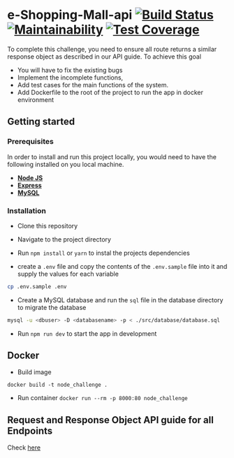 # e-Shopping-Mall-api [![Build Status](https://travis-ci.org/katunold/turing-api.svg?branch=ft-sign-up-168479110)](https://travis-ci.org/katunold/turing-api) [![Maintainability](https://api.codeclimate.com/v1/badges/736adb5529a297046571/maintainability)](https://codeclimate.com/github/katunold/turing-api/maintainability) [![Test Coverage](https://api.codeclimate.com/v1/badges/736adb5529a297046571/test_coverage)](https://codeclimate.com/github/katunold/turing-api/test_coverage)  
To complete this challenge, you need to ensure all route returns a similar response object as described in our API guide.
To achieve this goal
- You will have to fix the existing bugs
- Implement the incomplete functions,
- Add test cases for the main functions of the system.
- Add Dockerfile to the root of the project to run the app in docker environment


## Getting started

### Prerequisites

In order to install and run this project locally, you would need to have the following installed on you local machine.

* [**Node JS**](https://nodejs.org/en/)
* [**Express**](https://expressjs.com/)
* [**MySQL**](https://www.mysql.com/downloads/)

### Installation

* Clone this repository

* Navigate to the project directory

* Run `npm install` or `yarn` to instal the projects dependencies
* create a `.env` file and copy the contents of the `.env.sample` file into it and supply the values for each variable

```sh
cp .env.sample .env
```
* Create a MySQL database and run the `sql` file in the database directory to migrate the database

```sh
mysql -u <dbuser> -D <databasename> -p < ./src/database/database.sql
```

* Run `npm run dev` to start the app in development

## Docker

* Build image

`docker build -t node_challenge .`

* Run container
`docker run --rm -p 8000:80 node_challenge`

## Request and Response Object API guide for all Endpoints
Check [here](https://docs.google.com/document/d/1J12z1vPo8S5VEmcHGNejjJBOcqmPrr6RSQNdL58qJyE/edit?usp=sharing)
